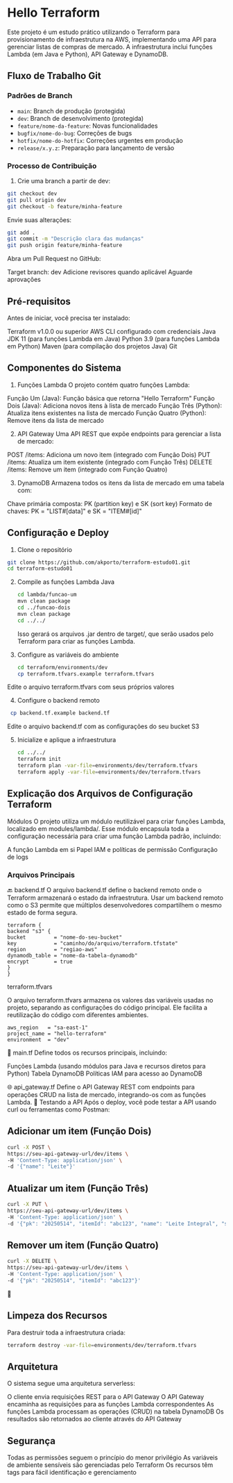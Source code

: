 # Hello Terraform

Este projeto é um estudo prático utilizando o Terraform para provisionamento de infraestrutura na AWS, implementando uma API para gerenciar listas de compras de mercado. A infraestrutura inclui funções Lambda (em Java e Python), API Gateway e DynamoDB.

##  Fluxo de Trabalho Git

### Padrões de Branch
* `main`: Branch de produção (protegida)
* `dev`: Branch de desenvolvimento (protegida)
* `feature/nome-da-feature`: Novas funcionalidades
* `bugfix/nome-do-bug`: Correções de bugs
* `hotfix/nome-do-hotfix`: Correções urgentes em produção
* `release/x.y.z`: Preparação para lançamento de versão


### Processo de Contribuição
1. Crie uma branch a partir de dev:

```bash
git checkout dev
git pull origin dev
git checkout -b feature/minha-feature
```

Envie suas alterações:

```bash
git add .
git commit -m "Descrição clara das mudanças"
git push origin feature/minha-feature
```

Abra um Pull Request no GitHub:

Target branch: dev
Adicione revisores quando aplicável
Aguarde aprovações



## Pré-requisitos
Antes de iniciar, você precisa ter instalado:

Terraform v1.0.0 ou superior
AWS CLI configurado com credenciais
Java JDK 11 (para funções Lambda em Java)
Python 3.9 (para funções Lambda em Python)
Maven (para compilação dos projetos Java)
Git


## Componentes do Sistema
1. Funções Lambda
   O projeto contém quatro funções Lambda:

Função Um (Java): Função básica que retorna "Hello Terraform"
Função Dois (Java): Adiciona novos itens à lista de mercado
Função Três (Python): Atualiza itens existentes na lista de mercado
Função Quatro (Python): Remove itens da lista de mercado

2. API Gateway
   Uma API REST que expõe endpoints para gerenciar a lista de mercado:

POST /items: Adiciona um novo item (integrado com Função Dois)
PUT /items: Atualiza um item existente (integrado com Função Três)
DELETE /items: Remove um item (integrado com Função Quatro)

3. DynamoDB
   Armazena todos os itens da lista de mercado em uma tabela com:

Chave primária composta: PK (partition key) e SK (sort key)
Formato de chaves: PK = "LIST#[data]" e SK = "ITEM#[id]"

## Configuração e Deploy
1. Clone o repositório

```bash
git clone https://github.com/akporto/terraform-estudo01.git
cd terraform-estudo01
```

2. Compile as funções Lambda Java
   ```bash
   cd lambda/funcao-um
   mvn clean package
   cd ../funcao-dois
   mvn clean package
   cd ../../
   ```

   Isso gerará os arquivos .jar dentro de target/, que serão usados pelo Terraform para criar as funções Lambda.

3. Configure as variáveis do ambiente
   ```bash
   cd terraform/environments/dev
   cp terraform.tfvars.example terraform.tfvars
   ```
Edite o arquivo terraform.tfvars com seus próprios valores

4. Configure o backend remoto
  ``` bash
   cp backend.tf.example backend.tf
   ```

Edite o arquivo backend.tf com as configurações do seu bucket S3

5. Inicialize e aplique a infraestrutura
   ```bash
   cd ../../
   terraform init
   terraform plan -var-file=environments/dev/terraform.tfvars
   terraform apply -var-file=environments/dev/terraform.tfvars
   ```

## Explicação dos Arquivos de Configuração Terraform

Módulos
O projeto utiliza um módulo reutilizável para criar funções Lambda, localizado em modules/lambda/. Esse módulo encapsula toda a configuração necessária para criar uma função Lambda padrão, incluindo:

A função Lambda em si
Papel IAM e políticas de permissão
Configuração de logs

### Arquivos Principais
🔙 backend.tf
O arquivo backend.tf define o backend remoto onde o Terraform armazenará o estado da infraestrutura. Usar um backend remoto como o S3 permite que múltiplos desenvolvedores compartilhem o mesmo estado de forma segura.

```
terraform {
backend "s3" {
bucket         = "nome-do-seu-bucket"
key            = "caminho/do/arquivo/terraform.tfstate"
region         = "regiao-aws"
dynamodb_table = "nome-da-tabela-dynamodb"
encrypt        = true
}
}
```

terraform.tfvars

O arquivo terraform.tfvars armazena os valores das variáveis usadas no projeto, separando as configurações do código principal. Ele facilita a reutilização do código com diferentes ambientes.

```hcl
aws_region   = "sa-east-1"
project_name = "hello-terraform"
environment  = "dev"
```

📝 main.tf
Define todos os recursos principais, incluindo:

Funções Lambda (usando módulos para Java e recursos diretos para Python)
Tabela DynamoDB
Políticas IAM para acesso ao DynamoDB

🌐 api_gateway.tf
Define o API Gateway REST com endpoints para operações CRUD na lista de mercado, integrando-os com as funções Lambda.
🧪 Testando a API
Após o deploy, você pode testar a API usando curl ou ferramentas como Postman:

## Adicionar um item (Função Dois)
```bash
curl -X POST \
https://seu-api-gateway-url/dev/items \
-H 'Content-Type: application/json' \
-d '{"name": "Leite"}'
```

## Atualizar um item (Função Três)
```bash
curl -X PUT \
https://seu-api-gateway-url/dev/items \
-H 'Content-Type: application/json' \
-d '{"pk": "20250514", "itemId": "abc123", "name": "Leite Integral", "status": "DONE"}'
```

## Remover um item (Função Quatro)
```bash
curl -X DELETE \
https://seu-api-gateway-url/dev/items \
-H 'Content-Type: application/json' \
-d '{"pk": "20250514", "itemId": "abc123"}'
```
🧹
## Limpeza dos Recursos

Para destruir toda a infraestrutura criada:

```bash
terraform destroy -var-file=environments/dev/terraform.tfvars
```

## Arquitetura

O sistema segue uma arquitetura serverless:

O cliente envia requisições REST para o API Gateway
O API Gateway encaminha as requisições para as funções Lambda correspondentes
As funções Lambda processam as operações (CRUD) na tabela DynamoDB
Os resultados são retornados ao cliente através do API Gateway

## Segurança

Todas as permissões seguem o princípio do menor privilégio
As variáveis de ambiente sensíveis são gerenciadas pelo Terraform
Os recursos têm tags para fácil identificação e gerenciamento


